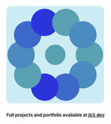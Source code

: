 <a href="https://github.com/jb3/fractal"><img width="256px" src="fractal-20251031-095557.png"/></a>

<sub>**Full projects and portfolio available at [jb3.dev](https://jb3.dev/)**</sub>
